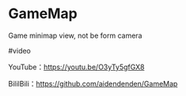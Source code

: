 # GameMap
Game minimap view, not be form camera

#video

YouTube：https://youtu.be/O3yTy5gfGX8

BililBili：https://github.com/aidendenden/GameMap
